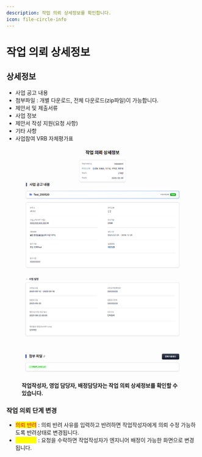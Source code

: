 ```yaml
---
description: 작업 의뢰 상세정보를 확인합니다.
icon: file-circle-info
---
```


# 작업 의뢰 상세정보



## **상세정보**

* 사업 공고 내용
* 첨부파일 : 개별 다운로드, 전체 다운로드(zip파일)이 가능합니다.
* 제안서 및 제출서류
* 사업 정보
* 제안서 작성 지원(요청 사항)
* 기타 사항
* 사업참여 VRB 자체평가표

<figure><img src="../.gitbook/assets/image (4).png" alt=""><figcaption></figcaption></figure>

<figure><img src="../.gitbook/assets/image (17).png" alt=""><figcaption><p><strong>작업작성자, 영업 담당자, 배정담당자는 작업 의뢰 상세정보를 확인할 수 있습니다.</strong></p></figcaption></figure>



### **작업 의뢰 단계 변경**

* <mark style="color:red;">의뢰 반려</mark> : 의뢰 반려 사유를 입력하고 반려하면 작업작성자에게 의뢰 수정 가능하도록 반려상태로 변경됩니다.
* <mark style="color:yellow;">요청 수락</mark> : 요청을 수락하면 작업작성자가 엔지니어 배정이 가능한 화면으로 변경됩니다.

